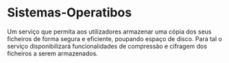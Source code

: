 # Sistemas-Operatibos
Um serviço que permita aos utilizadores armazenar uma cópia dos seus ficheiros de forma segura e eficiente, poupando espaço de disco. Para tal o serviço disponibilizará funcionalidades de compressão e cifragem dos ficheiros a serem armazenados.
